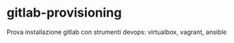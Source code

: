 # gitlab-provisioning
Prova installazione gitlab con strumenti devops: virtualbox, vagrant, ansible
